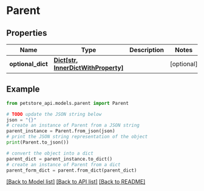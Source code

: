 # Parent


## Properties

Name | Type | Description | Notes
------------ | ------------- | ------------- | -------------
**optional_dict** | [**Dict[str, InnerDictWithProperty]**](InnerDictWithProperty.md) |  | [optional] 

## Example

```python
from petstore_api.models.parent import Parent

# TODO update the JSON string below
json = "{}"
# create an instance of Parent from a JSON string
parent_instance = Parent.from_json(json)
# print the JSON string representation of the object
print(Parent.to_json())

# convert the object into a dict
parent_dict = parent_instance.to_dict()
# create an instance of Parent from a dict
parent_form_dict = parent.from_dict(parent_dict)
```
[[Back to Model list]](../README.md#documentation-for-models) [[Back to API list]](../README.md#documentation-for-api-endpoints) [[Back to README]](../README.md)


